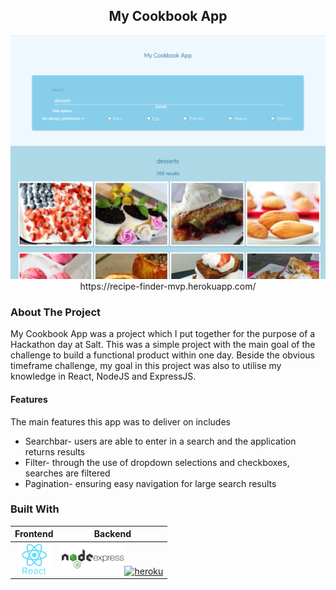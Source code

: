 <!-- ABOUT THE PROJECT -->
  <h2 align="center">My Cookbook App</h2>
  <p align="center">
<a href="https://recipe-finder-mvp.herokuapp.com/" target="_blank"> <img src="images\foodFinder.png" alt="screenshot"> </a>
https://recipe-finder-mvp.herokuapp.com/
  </p>

### About The Project
My Cookbook App was a project which I put together for the purpose of a Hackathon day at Salt. This was a simple project with the main goal of the challenge to build a functional product within one day. Beside the obvious timeframe challenge, my goal in this project was also to utilise my knowledge in React, NodeJS and ExpressJS. 

#### Features
The main features this app was to deliver on includes
- Searchbar- users are able to enter in a search and the application returns results
- Filter- through the use of dropdown selections and checkboxes, searches are filtered
- Pagination- ensuring easy navigation for large search results

### Built With


Frontend | Backend 
:--------: | :---------:
<a href="https://reactjs.org/" title="React" target="_blank"> <img src="https://raw.githubusercontent.com/devicons/devicon/master/icons/react/react-original-wordmark.svg" alt="react" width="50" height="50"/></a>| <a href="https://nodejs.org" title="NodeJS" target="_blank"><img src="https://raw.githubusercontent.com/devicons/devicon/master/icons/nodejs/nodejs-original-wordmark.svg" alt="nodejs" width="50" height="50"/></a><a href="https://expressjs.com"  title="ExpressJS"  target="_blank"><img src="https://raw.githubusercontent.com/devicons/devicon/master/icons/express/express-original-wordmark.svg" alt="express" width="50" height="50"/></a><a href="https://heroku.com"  title="Heroku" target="_blank"><img src="https://www.vectorlogo.zone/logos/heroku/heroku-icon.svg" alt="heroku" width="50" height="50"/></a>

